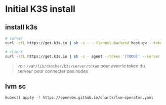 # Initial K3S install

## install k3s

```bash
# server
curl -sfL https://get.k3s.io | sh -s - --flannel-backend host-gw --token '[TODO]' --secrets-encryption --selinux --cluster-cidr=172.16.0.0/16,fc00:0::/56 --service-cidr=172.17.0.0/16,fc00:1::/112

# client
curl -sfL https://get.k3s.io | sh -s - agent --token '[TODO]' --server https://k3s.samoth.eu --secrets-encryption --selinux --cluster-cidr=172.16.0.0/16,fc00:0::/56 --service-cidr=172.17.0.0/16,fc00:1::/112
```

> voir `/var/lib/rancher/k3s/server/token` pour avoir le token du serveur pour connecter des nodes

## lvm sc

```bash
kubectl apply -f https://openebs.github.io/charts/lvm-operator.yaml
```
